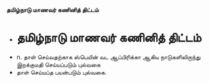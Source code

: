 **தமிழ்நாடு மாணவர் கணினித் திட்டம்**
- # தமிழ்நாடு மாணவர் கணினித் திட்டம்
- n. தாள் செய்வதற்காக ஸ்பெயின் வட ஆப்பிரிக்கா ஆகிய நாடுகளிலிருந்து இறக்குமதி செய்யப்படும் புல்வகை
- தாள் செய்யப்த பயன்படும் புல்வகை.

